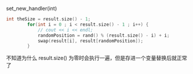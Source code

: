 set_new_handler(int)



```c++
int theSize = result.size() - 1;
        for(int i = 0 ; i < result.size() - 1 ; i++) {
            // cout << i << endl;
            randomPosition = rand() % (result.size() - i) + i;
            swap(result[i], result[randomPosition]);
        }
```

不知道为什么 result.size() 为零时会执行一遍，但是存进一个变量替换后就正常了